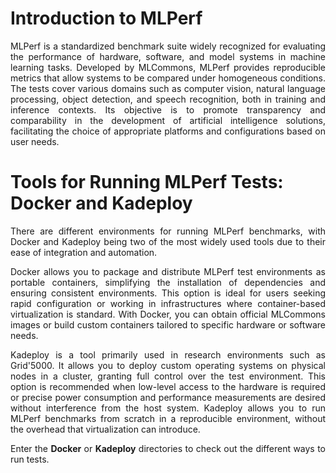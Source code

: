 # Introduction to MLPerf
<div align="justify">
MLPerf is a standardized benchmark suite widely recognized for evaluating the performance of hardware, software, and model systems in machine learning tasks. Developed by MLCommons, MLPerf provides reproducible metrics that allow systems to be compared under homogeneous conditions. The tests cover various domains such as computer vision, natural language processing, object detection, and speech recognition, both in training and inference contexts. Its objective is to promote transparency and comparability in the development of artificial intelligence solutions, facilitating the choice of appropriate platforms and configurations based on user needs.
</div>

# Tools for Running MLPerf Tests: Docker and Kadeploy
<div align="justify">
There are different environments for running MLPerf benchmarks, with Docker and Kadeploy being two of the most widely used tools due to their ease of integration and automation.

Docker allows you to package and distribute MLPerf test environments as portable containers, simplifying the installation of dependencies and ensuring consistent environments. This option is ideal for users seeking rapid configuration or working in infrastructures where container-based virtualization is standard. With Docker, you can obtain official MLCommons images or build custom containers tailored to specific hardware or software needs.

Kadeploy is a tool primarily used in research environments such as Grid'5000. It allows you to deploy custom operating systems on physical nodes in a cluster, granting full control over the test environment. This option is recommended when low-level access to the hardware is required or precise power consumption and performance measurements are desired without interference from the host system. Kadeploy allows you to run MLPerf benchmarks from scratch in a reproducible environment, without the overhead that virtualization can introduce.

Enter the **Docker** or <b>Kadeploy</b> directories</u> to check out the different ways to run tests.
</div>
